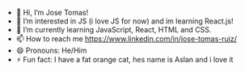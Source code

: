 - 👋 Hi, I’m Jose Tomas!
- 👀 I’m interested in JS (i love JS for now) and im learning React.js!
- 🌱 I’m currently learning JavaScript, React, HTML and CSS.
- 📫 How to reach me https://www.linkedin.com/in/jose-tomas-ruiz/
- 😄 Pronouns: He/Him
- ⚡ Fun fact: I have a fat orange cat, hes name is Aslan and i love it

<!---
Xtremono/Xtremono is a ✨ special ✨ repository because its `README.md` (this file) appears on your GitHub profile.
You can click the Preview link to take a look at your changes.
--->
